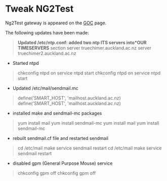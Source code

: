 # Tweak NG2Test

Ng2Test gateway is appeared on the [GOC](http://goc.arcs.org.au/) page.

The following updates have been made:

>  **Updated /etc/ntp.conf: added two ntp ITS servers into*OUR TIMESERVERS** section
>  server truechimer.auckland.ac.nz
>  server truechimer2.auckland.ac.nz

- Started ntpd


>  chkconfig ntpd on
>  service ntpd start
>  chkconfig ntpd on
>  service ntpd start

- Updated /etc/mail/sendmail.mc


>  define('SMART_HOST', 'mailhost.auckland.ac.nz)
>  define('SMART_HOST', 'mailhost.auckland.ac.nz)

- installed make and sendmail-mc packages


>  yum install mail
>  yum install sendmail-mc
>  yum install mail
>  yum install sendmail-mc

- rebuilt sendmail.cf file and restarted sendmail


>  cd /etc/mail 
>  make
>  service sendmail restart
>  cd /etc/mail 
>  make
>  service sendmail restart

- disabled gpm (General Purpose Mouse) service


>  chkconfig gpm off
>  chkconfig gpm off
